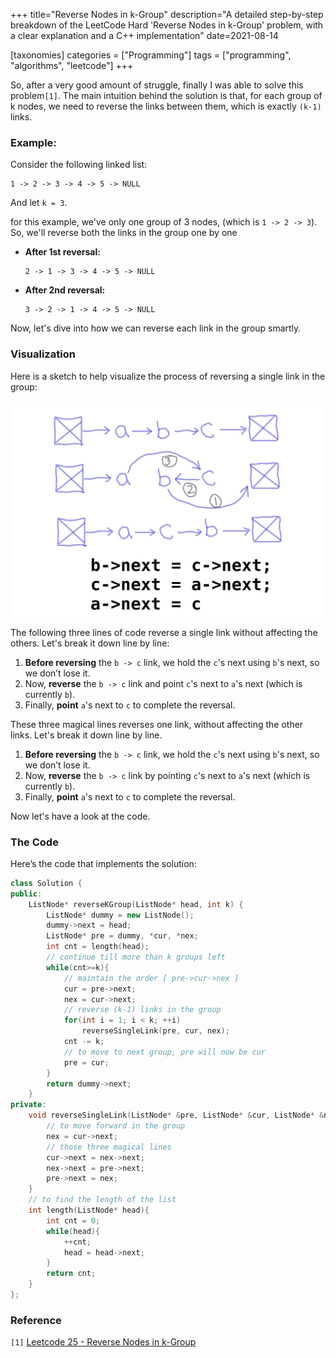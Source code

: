 +++
title="Reverse Nodes in k-Group"
description="A detailed step-by-step breakdown of the LeetCode Hard 'Reverse Nodes in k-Group' problem, with a clear explanation and a C++ implementation"
date=2021-08-14

[taxonomies]
categories = ["Programming"]
tags = ["programming", "algorithms", "leetcode"]
+++


So, after a very good amount of struggle, finally I was able to solve this problem`[1]`.
The main intuition behind the solution is that, for each group of k nodes, we need to reverse the links between them, which is exactly `(k-1)` links.


### Example:

Consider the following linked list:

```
1 -> 2 -> 3 -> 4 -> 5 -> NULL
```

And let `k = 3`.

for this example, we've only one group of 3 nodes, (which is `1 -> 2 -> 3`). So, we'll reverse both the links in the group one by one

- **After 1st reversal:**
  ```
  2 -> 1 -> 3 -> 4 -> 5 -> NULL
  ```

- **After 2nd reversal:**
  ```
  3 -> 2 -> 1 -> 4 -> 5 -> NULL
  ```

Now, let's dive into how we can reverse each link in the group smartly.


### Visualization

Here is a sketch to help visualize the process of reversing a single link in the group:

![image](https://raw.githubusercontent.com/argon17/SDESheet/refs/heads/master/LeetcodeDiscussions/imgs/reverseNodesKGroup.png)

The following three lines of code reverse a single link without affecting the others. Let's break it down line by line:

1. **Before reversing** the `b -> c` link, we hold the `c`'s next using `b`'s next, so we don’t lose it.
2. Now, **reverse** the `b -> c` link and point `c`'s next to `a`'s next (which is currently `b`).
3. Finally, **point** `a`'s next to `c` to complete the reversal.

These three magical lines reverses one link, without affecting the other links. Let's break it down line by line.

1. **Before reversing** the `b -> c` link, we hold the `c`'s next using `b`'s next, so we don’t lose it.
2. Now, **reverse** the `b -> c` link by pointing `c`'s next to `a`'s next (which is currently `b`).
3. Finally, **point** `a`'s next to `c` to complete the reversal.

Now let's have a look at the code.

### The Code

Here’s the code that implements the solution:

```cpp
class Solution {
public:
    ListNode* reverseKGroup(ListNode* head, int k) {
        ListNode* dummy = new ListNode();
        dummy->next = head;
        ListNode* pre = dummy, *cur, *nex;
        int cnt = length(head);
        // continue till more than k groups left
        while(cnt>=k){
            // maintain the order [ pre->cur->nex ] 
            cur = pre->next;
            nex = cur->next;
            // reverse (k-1) links in the group
            for(int i = 1; i < k; ++i)
                reverseSingleLink(pre, cur, nex);
            cnt -= k;
            // to move to next group, pre will now be cur
            pre = cur;
        }
        return dummy->next;
    }
private:
    void reverseSingleLink(ListNode* &pre, ListNode* &cur, ListNode* &nex){
        // to move forward in the group
        nex = cur->next;
        // those three magical lines
        cur->next = nex->next;
        nex->next = pre->next;
        pre->next = nex;
    }
    // to find the length of the list
    int length(ListNode* head){
        int cnt = 0;
        while(head){
            ++cnt;
            head = head->next;
        }
        return cnt;
    }
};
```

### Reference
`[1]` [Leetcode 25 - Reverse Nodes in k-Group](https://leetcode.com/problems/reverse-nodes-in-k-group/)